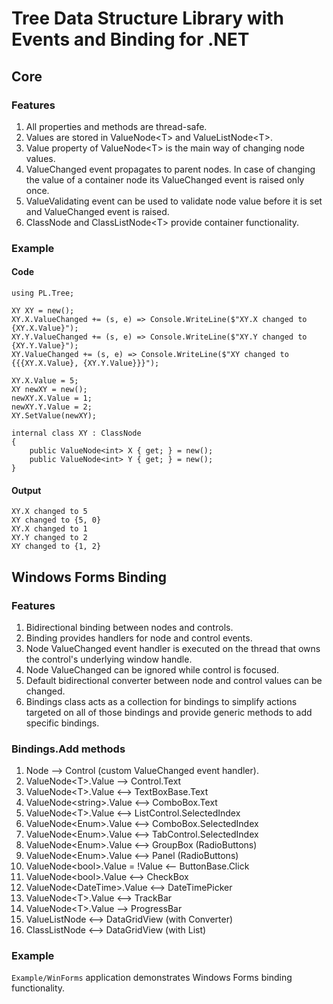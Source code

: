 # Tree Data Structure Library with Events and Binding for .NET

## Core
### Features
1. All properties and methods are thread-safe.
2. Values are stored in ValueNode\<T\> and ValueListNode\<T\>.
3. Value property of ValueNode\<T\> is the main way of changing node values.
4. ValueChanged event propagates to parent nodes. In case of changing the value of a container node its ValueChanged event is raised only once.
5. ValueValidating event can be used to validate node value before it is set and ValueChanged event is raised.
6. ClassNode and ClassListNode\<T\> provide container functionality.

### Example
#### Code
    using PL.Tree;
    
    XY XY = new();
    XY.X.ValueChanged += (s, e) => Console.WriteLine($"XY.X changed to {XY.X.Value}");
    XY.Y.ValueChanged += (s, e) => Console.WriteLine($"XY.Y changed to {XY.Y.Value}");
    XY.ValueChanged += (s, e) => Console.WriteLine($"XY changed to {{{XY.X.Value}, {XY.Y.Value}}}");

    XY.X.Value = 5;
    XY newXY = new();
    newXY.X.Value = 1;
    newXY.Y.Value = 2;
    XY.SetValue(newXY);

    internal class XY : ClassNode
    {
        public ValueNode<int> X { get; } = new();
        public ValueNode<int> Y { get; } = new();
    }

#### Output
    XY.X changed to 5
    XY changed to {5, 0}
    XY.X changed to 1
    XY.Y changed to 2
    XY changed to {1, 2}
   
## Windows Forms Binding
### Features
1. Bidirectional binding between nodes and controls.
2. Binding provides handlers for node and control events.
3. Node ValueChanged event handler is executed on the thread that owns the control's underlying window handle.
4. Node ValueChanged can be ignored while control is focused.
5. Default bidirectional converter between node and control values can be changed.
6. Bindings class acts as a collection for bindings to simplify actions targeted on all of those bindings and provide generic methods to add specific bindings.

### Bindings.Add methods
1. Node ⟶ Control (custom ValueChanged event handler).
2. ValueNode\<T\>.Value ⟶ Control.Text
3. ValueNode\<T\>.Value ⟷ TextBoxBase.Text
4. ValueNode\<string\>.Value ⟷ ComboBox.Text
5. ValueNode\<T\>.Value ⟷ ListControl.SelectedIndex
6. ValueNode\<Enum\>.Value ⟷ ComboBox.SelectedIndex
7. ValueNode\<Enum\>.Value ⟷ TabControl.SelectedIndex
8. ValueNode\<Enum\>.Value ⟷ GroupBox (RadioButtons)
9. ValueNode\<Enum\>.Value ⟷ Panel (RadioButtons)
10. ValueNode\<bool\>.Value = !Value ⟵ ButtonBase.Click
11. ValueNode\<bool\>.Value ⟷ CheckBox
11. ValueNode\<DateTime\>.Value ⟷ DateTimePicker
12. ValueNode\<T\>.Value ⟷ TrackBar
13. ValueNode\<T\>.Value ⟶ ProgressBar
14. ValueListNode<T> ⟷ DataGridView (with Converter)
15. ClassListNode<T> ⟷ DataGridView (with List<Converter>)

### Example
`Example/WinForms` application demonstrates Windows Forms binding functionality.
